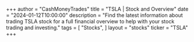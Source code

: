 +++
author = "CashMoneyTrades"
title = "TSLA | Stock and Overview"
date = "2024-01-12T10:00:00"
description = "Find the latest information about trading TSLA stock for a full financial overview to help with your stock trading and investing."
tags = [
   "Stocks",
]
layout = "stocks"
ticker = "TSLA"
+++
